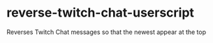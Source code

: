 # reverse-twitch-chat-userscript
Reverses Twitch Chat messages so that the newest appear at the top
